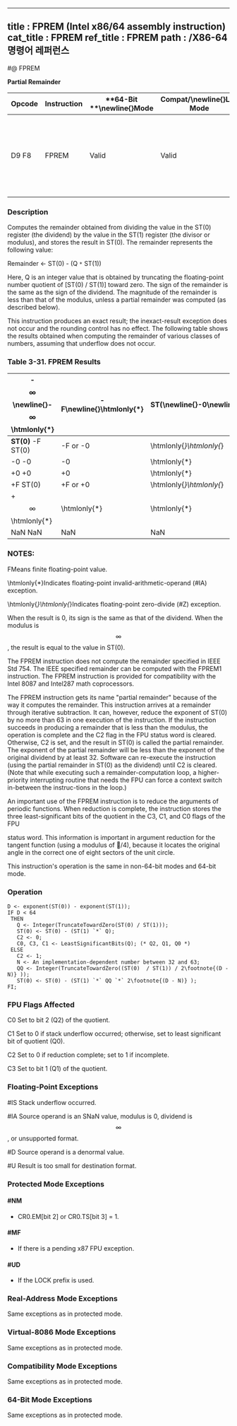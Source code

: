 ----------------------------
title : FPREM (Intel x86/64 assembly instruction)
cat_title : FPREM
ref_title : FPREM
path : /X86-64 명령어 레퍼런스
----------------------------
#@ FPREM

**Partial Remainder**

|**Opcode**|**Instruction**|**64-Bit **\newline{}**Mode**|**Compat/**\newline{}**Leg Mode**|**Description**|
|----------|---------------|-----------------------------|---------------------------------|---------------|
|D9 F8|FPREM|Valid|Valid|Replace ST(0) with the remainder obtained from dividing ST(0) by ST(1).|
### Description


Computes the remainder obtained from dividing the value in the ST(0) register (the dividend) by the value in the ST(1) register (the divisor or modulus), and stores the result in ST(0). The remainder represents the following value:

Remainder <- ST(0) - (Q `*` ST(1))

Here, Q is an integer value that is obtained by truncating the floating-point number quotient of [ST(0) / ST(1)] toward zero. The sign of the remainder is the same as the sign of the dividend. The magnitude of the remainder is less than that of the modulus, unless a partial remainder was computed (as described below).

This instruction produces an exact result; the inexact-result exception does not occur and the rounding control has no effect. The following table shows the results obtained when computing the remainder of various classes of numbers, assuming that underflow does not occur.

### Table 3-31.  FPREM Results


|-$$\infty$$\newline{}-$$\infty$$ \htmlonly{*}|-F\newline{}\htmlonly{*}|**ST(**\newline{}-0\newline{}\htmlonly{*}|**1)**\newline{}  +0\newline{}  \htmlonly{*}|+F\newline{}\htmlonly{*}|+$$\infty$$\newline{}\htmlonly{*}|NaN\newline{}NaN|
|---------------------------------------------|------------------------|-----------------------------------------|--------------------------------------------|------------------------|---------------------------------|----------------|
|**ST(0)** -F ST(0)|-F or -0|\htmlonly{*}\htmlonly{*}|\htmlonly{*}\htmlonly{*}|-F or -0|ST(0)|NaN|
|-0 -0|-0|\htmlonly{*}|\htmlonly{*}|-0|-0|NaN|
|+0 +0|+0|\htmlonly{*}|\htmlonly{*}|+0|+0|NaN|
|+F ST(0)|+F or +0|\htmlonly{*}\htmlonly{*}|\htmlonly{*}\htmlonly{*}|+F or +0|ST(0)|NaN|
|+$$\infty$$ \htmlonly{*}|\htmlonly{*}|\htmlonly{*}|\htmlonly{*}|\htmlonly{*}|\htmlonly{*}|NaN|
|NaN NaN|NaN|NaN|NaN|NaN|NaN|NaN|
### NOTES:


FMeans finite floating-point value.

\htmlonly{*}Indicates floating-point invalid-arithmetic-operand (#IA) exception.

\htmlonly{*}\htmlonly{*}Indicates floating-point zero-divide (#Z) exception.

When the result is 0, its sign is the same as that of the dividend. When the modulus is $$\infty$$, the result is equal to the value in ST(0). 

The FPREM instruction does not compute the remainder specified in IEEE Std 754. The IEEE specified remainder can be computed with the FPREM1 instruction. The FPREM instruction is provided for compatibility with the Intel 8087 and Intel287 math coprocessors.

The FPREM instruction gets its name "partial remainder" because of the way it computes the remainder. This instruction arrives at a remainder through iterative subtraction. It can, however, reduce the exponent of ST(0) by no more than 63 in one execution of the instruction. If the instruction succeeds in producing a remainder that is less than the modulus, the operation is complete and the C2 flag in the FPU status word is cleared. Otherwise, C2 is set, and the result in ST(0) is called the partial remainder. The exponent of the partial remainder will be less than the exponent of the original dividend by at least 32. Software can re-execute the instruction (using the partial remainder in ST(0) as the dividend) until C2 is cleared. (Note that while executing such a remainder-computation loop, a higher-priority interrupting routine that needs the FPU can force a context switch in-between the instruc-tions in the loop.)

An important use of the FPREM instruction is to reduce the arguments of periodic functions. When reduction is complete, the instruction stores the three least-significant bits of the quotient in the C3, C1, and C0 flags of the FPU 



status word. This information is important in argument reduction for the tangent function (using a modulus of /4), because it locates the original angle in the correct one of eight sectors of the unit circle.

This instruction's operation is the same in non-64-bit modes and 64-bit mode.


### Operation

```info-verb
D <- exponent(ST(0)) - exponent(ST(1));
IF D < 64
 THEN
   Q <- Integer(TruncateTowardZero(ST(0) / ST(1)));
   ST(0) <- ST(0) - (ST(1) `*` Q);
   C2 <- 0;
   C0, C3, C1 <- LeastSignificantBits(Q); (* Q2, Q1, Q0 *)
 ELSE
   C2 <- 1;
   N <- An implementation-dependent number between 32 and 63;
   QQ <- Integer(TruncateTowardZero((ST(0)  / ST(1)) / 2\footnote{(D - N)} ));
   ST(0) <- ST(0) - (ST(1) `*` QQ `*` 2\footnote{(D - N)} ); 
FI;
```
### FPU Flags Affected


C0 Set to bit 2 (Q2) of the quotient.

C1 Set to 0 if stack underflow occurred; otherwise, set to least significant bit of quotient (Q0).

C2 Set to 0 if reduction complete; set to 1 if incomplete.

C3  Set to bit 1 (Q1) of the quotient.

### Floating-Point Exceptions


#IS Stack underflow occurred.

#IA Source operand is an SNaN value, modulus is 0, dividend is $$\infty$$, or unsupported format.

#D Source operand is a denormal value.

#U Result is too small for destination format.


### Protected Mode Exceptions

#### #NM
* CR0.EM[bit 2] or CR0.TS[bit 3] = 1.

#### #MF
* If there is a pending x87 FPU exception.

#### #UD
* If the LOCK prefix is used.

### Real-Address Mode Exceptions



Same exceptions as in protected mode.


### Virtual-8086 Mode Exceptions



Same exceptions as in protected mode.


### Compatibility Mode Exceptions



Same exceptions as in protected mode.


### 64-Bit Mode Exceptions



Same exceptions as in protected mode.


